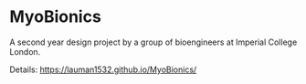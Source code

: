 # MyoBionics

A second year design project by a group of bioengineers at Imperial College London.

Details:
https://lauman1532.github.io/MyoBionics/

